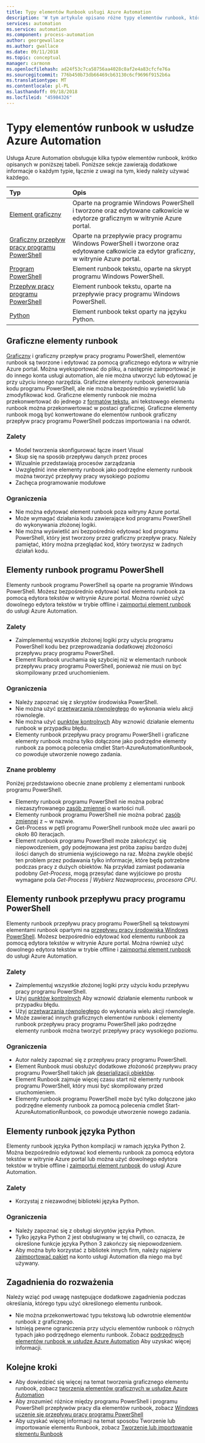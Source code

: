 ```yaml
---
title: Typy elementów Runbook usługi Azure Automation
description: 'W tym artykule opisano różne typy elementów runbook, które można używać w usłudze Azure Automation i zagadnienia, które należy wziąć pod uwagę podczas określania, którego typu użyć. '
services: automation
ms.service: automation
ms.component: process-automation
author: georgewallace
ms.author: gwallace
ms.date: 09/11/2018
ms.topic: conceptual
manager: carmonm
ms.openlocfilehash: ad24f53c7ca58756aa4028c8af2e4a83cfcfe76a
ms.sourcegitcommit: 776b450b73db66469cb63130c6cf9696f9152b6a
ms.translationtype: MT
ms.contentlocale: pl-PL
ms.lasthandoff: 09/18/2018
ms.locfileid: "45984326"
---
```

# <a name="azure-automation-runbook-types"></a>Typy elementów runbook w usłudze Azure Automation

Usługa Azure Automation obsługuje kilka typów elementów runbook, krótko opisanych w poniższej tabeli.  Poniższe sekcje zawierają dodatkowe informacje o każdym typie, łącznie z uwagi na tym, kiedy należy używać każdego.

| Typ | Opis |
|:--- |:--- |
| [Element graficzny](#graphical-runbooks) |Oparte na programie Windows PowerShell i tworzone oraz edytowane całkowicie w edytorze graficznym w witrynie Azure portal. |
| [Graficzny przepływ pracy programu PowerShell](#graphical-runbooks) |Oparte na przepływie pracy programu Windows PowerShell i tworzone oraz edytowane całkowicie za edytor graficzny, w witrynie Azure portal. |
| [Program PowerShell](#powershell-runbooks) |Element runbook tekstu, oparte na skrypt programu Windows PowerShell. |
| [Przepływ pracy programu PowerShell](#powershell-workflow-runbooks) |Element runbook tekstu, oparte na przepływie pracy programu Windows PowerShell. |
| [Python](#python-runbooks) |Element runbook tekst oparty na języku Python. |

## <a name="graphical-runbooks"></a>Graficzne elementy runbook

[Graficzny](automation-runbook-types.md#graphical-runbooks) i graficzny przepływ pracy programu PowerShell, elementów runbook są tworzone i edytować za pomocą graficznego edytora w witrynie Azure portal.  Można wyeksportować do pliku, a następnie zaimportować je do innego konta usługi automation, ale nie można utworzyć lub edytować je przy użyciu innego narzędzia.  Graficzne elementy runbook generowania kodu programu PowerShell, ale nie można bezpośrednio wyświetlić lub zmodyfikować kod. Graficzne elementy runbook nie można przekonwertować do jednego z [formatów tekstu](automation-runbook-types.md), ani tekstowego elementu runbook można przekonwertować w postaci graficznej. Graficzne elementy runbook mogą być konwertowane do elementów runbook graficzny przepływ pracy programu PowerShell podczas importowania i na odwrót.

### <a name="advantages"></a>Zalety

* Model tworzenia skonfigurować łącze insert Visual  
* Skup się na sposób przepływu danych przez proces  
* Wizualnie przedstawiają procesów zarządzania  
* Uwzględnić inne elementy runbook jako podrzędne elementy runbook można tworzyć przepływy pracy wysokiego poziomu  
* Zachęca programowanie modułowe  

### <a name="limitations"></a>Ograniczenia

* Nie można edytować element runbook poza witryny Azure portal.
* Może wymagać działania kodu zawierające kod programu PowerShell do wykonywania złożonej logiki.
* Nie można wyświetlić ani bezpośrednio edytować kod programu PowerShell, który jest tworzony przez graficzny przepływ pracy. Należy pamiętać, który można przeglądać kod, który tworzysz w żadnych działań kodu.

## <a name="powershell-runbooks"></a>Elementy runbook programu PowerShell

Elementy runbook programu PowerShell są oparte na programie Windows PowerShell.  Możesz bezpośrednio edytować kod elementu runbook za pomocą edytora tekstów w witrynie Azure portal.  Można również użyć dowolnego edytora tekstów w trybie offline i [zaimportuj element runbook](automation-creating-importing-runbook.md) do usługi Azure Automation.

### <a name="advantages"></a>Zalety

* Zaimplementuj wszystkie złożonej logiki przy użyciu programu PowerShell kodu bez przeprowadzania dodatkowej złożoności przepływu pracy programu PowerShell.
* Element Runbook uruchamia się szybciej niż w elementach runbook przepływu pracy programu PowerShell, ponieważ nie musi on być skompilowany przed uruchomieniem.

### <a name="limitations"></a>Ograniczenia

* Należy zapoznać się z skryptów środowiska PowerShell.
* Nie można użyć [przetwarzania równoległego](automation-powershell-workflow.md#parallel-processing) do wykonania wielu akcji równolegle.
* Nie można użyć [punktów kontrolnych](automation-powershell-workflow.md#checkpoints) Aby wznowić działanie elementu runbook w przypadku błędu.
* Elementy runbook przepływu pracy programu PowerShell i graficzne elementy runbook można tylko dołączone jako podrzędne elementy runbook za pomocą polecenia cmdlet Start-AzureAutomationRunbook, co powoduje utworzenie nowego zadania.

### <a name="known-issues"></a>Znane problemy

Poniżej przedstawiono obecnie znane problemy z elementami runbook programu PowerShell.

* Elementy runbook programu PowerShell nie można pobrać niezaszyfrowanego [zasób zmiennej](automation-variables.md) o wartości null.
* Elementy runbook programu PowerShell nie można pobrać [zasób zmiennej](automation-variables.md) z *~* w nazwie.
* Get-Process w pętli programu PowerShell runbook może ulec awarii po około 80 iteracjach.
* Element runbook programu PowerShell może zakończyć się niepowodzeniem, gdy podejmowana jest próba zapisu bardzo dużej ilości danych do strumienia wyjściowego na raz.   Można zwykle obejść ten problem przez podawania tylko informacje, które będą potrzebne podczas pracy z dużych obiektów.  Na przykład zamiast podawania podobny *Get-Process*, mogą przesyłać dane wyjściowe po prostu wymagane pola *Get-Process | Wybierz Nazwaprocesu, procesora CPU*.

## <a name="powershell-workflow-runbooks"></a>Elementy runbook przepływu pracy programu PowerShell

Elementy runbook przepływu pracy programu PowerShell są tekstowymi elementami runbook opartymi na [przepływu pracy środowiska Windows PowerShell](automation-powershell-workflow.md).  Możesz bezpośrednio edytować kod elementu runbook za pomocą edytora tekstów w witrynie Azure portal.  Można również użyć dowolnego edytora tekstów w trybie offline i [zaimportuj element runbook](automation-creating-importing-runbook.md) do usługi Azure Automation.

### <a name="advantages"></a>Zalety

* Zaimplementuj wszystkie złożonej logiki przy użyciu kodu przepływu pracy programu PowerShell.
* Użyj [punktów kontrolnych](automation-powershell-workflow.md#checkpoints) Aby wznowić działanie elementu runbook w przypadku błędu.
* Użyj [przetwarzania równoległego](automation-powershell-workflow.md#parallel-processing) do wykonania wielu akcji równolegle.
* Może zawierać innych graficznych elementów runbook i elementy runbook przepływu pracy programu PowerShell jako podrzędne elementy runbook można tworzyć przepływy pracy wysokiego poziomu.

### <a name="limitations"></a>Ograniczenia

* Autor należy zapoznać się z przepływu pracy programu PowerShell.
* Element Runbook musi obsłużyć dodatkowe złożoność przepływu pracy programu PowerShell takich jak [deserializacji obiektów](automation-powershell-workflow.md#code-changes).
* Element Runbook zajmuje więcej czasu start niż elementy runbook programu PowerShell, który musi być skompilowany przed uruchomieniem.
* Elementy runbook programu PowerShell może być tylko dołączone jako podrzędne elementy runbook za pomocą polecenia cmdlet Start-AzureAutomationRunbook, co powoduje utworzenie nowego zadania.

## <a name="python-runbooks"></a>Elementy runbook języka Python

Elementy runbook języka Python kompilacji w ramach języka Python 2.  Można bezpośrednio edytować kod elementu runbook za pomocą edytora tekstów w witrynie Azure portal lub można użyć dowolnego edytora tekstów w trybie offline i [zaimportuj element runbook](automation-creating-importing-runbook.md) do usługi Azure Automation.

### <a name="advantages"></a>Zalety

* Korzystaj z niezawodnej biblioteki języka Python.

### <a name="limitations"></a>Ograniczenia

* Należy zapoznać się z obsługi skryptów języka Python.
* Tylko języka Python 2 jest obsługiwany w tej chwili, co oznacza, że określone funkcje języka Python 3 zakończy się niepowodzeniem.
* Aby można było korzystać z bibliotek innych firm, należy najpierw [zaimportować pakiet](python-packages.md) na konto usługi Automation dla niego ma być używany.

## <a name="considerations"></a>Zagadnienia do rozważenia

Należy wziąć pod uwagę następujące dodatkowe zagadnienia podczas określania, którego typu użyć określonego elementu runbook.

* Nie można przekonwertować typu tekstową lub odwrotnie elementów runbook z graficznego.
* Istnieją pewne ograniczenia przy użyciu elementów runbook o różnych typach jako podrzędnego elementu runbook.  Zobacz [podrzędnych elementów runbook w usłudze Azure Automation](automation-child-runbooks.md) Aby uzyskać więcej informacji.

## <a name="next-steps"></a>Kolejne kroki

* Aby dowiedzieć się więcej na temat tworzenia graficznego elementu runbook, zobacz [tworzenia elementów graficznych w usłudze Azure Automation](automation-graphical-authoring-intro.md)
* Aby zrozumieć różnice między programu PowerShell i programu PowerShell przepływów pracy dla elementów runbook, zobacz [Windows uczenie się przepływu pracy programu PowerShell](automation-powershell-workflow.md)
* Aby uzyskać więcej informacji na temat sposobu Tworzenie lub importowanie elementu Runbook, zobacz [Tworzenie lub importowanie elementu Runbook](automation-creating-importing-runbook.md)
